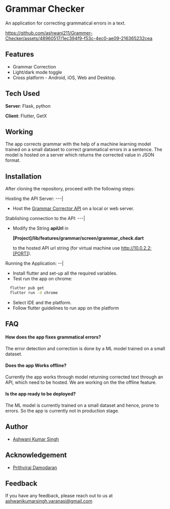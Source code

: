 # Grammar Checker

An application for correcting grammatical errors in a text.



https://github.com/ashwani211/Grammer-Checker/assets/48960517/1ec394f9-f53c-4ec0-ae09-216365232cea




## Features

- Grammar Correction
- Light/dark mode toggle
- Cross platform - Android, iOS, Web and Desktop.


## Tech Used

**Server**: Flask, python

**Client**: Flutter, GetX


## Working

The app corrects grammar with the help of a machine learning model trained on a small dataset to correct grammatical errors in a sentence. The model is hosted on a server which returns the corrected value in JSON format.


## Installation

After cloning the repository, proceed with the following steps:

Hosting the API Server:
---|

- Host the [Grammar Corrector API](https://github.com/ashwani211/grammar-checker-api) on a local or web server.

Stablishing connection to the API:
---|

- Modify the String **apiUrl** in 
  
  **\[Project]/lib/features/grammar/screen/grammar_check.dart** 
  
  to the hosted API url string (for virtual machine use http://10.0.2.2:[PORT]).

Running the Application:
--|
- Install flutter and set-up all the required variables.
- Test run the app on chrome:

```bash
  flutter pub get
  flutter run -d chrome
```
- Select IDE and the platform.
- Follow flutter guidelines to run app on the platform
    
## FAQ

#### How does the app fixes grammatical errors?

The error detection and correction is done by a ML model trained on a small dataset.

#### Does the app Works offline?

Currently the app works through model returning corrected text through an API, which need to be hosted. We are working on the the offline feature.

#### Is the app ready to be deployed?

The ML model is currently trained on a small dataset and hence, prone to errors. So the app is currently not in production stage.

## Author

- [Ashwani Kumar Singh](https://github.com/ashwani211)
## Acknowledgement

 - [Prithviraj Damodaran](https://github.com/PrithivirajDamodaran/Gramformer)


## Feedback

If you have any feedback, please reach out to us at ashwanikumarsingh.varanasi@gmail.com

